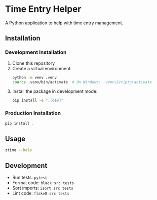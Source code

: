 # Time Entry Helper

A Python application to help with time entry management.

## Installation

### Development Installation

1. Clone this repository
2. Create a virtual environment:
   ```bash
   python -m venv .venv
   source .venv/bin/activate  # On Windows: .venv\Scripts\activate
   ```
3. Install the package in development mode:
   ```bash
   pip install -e ".[dev]"
   ```

### Production Installation

```bash
pip install .
```

## Usage

```bash
ztime --help
```

## Development

- Run tests: `pytest`
- Format code: `black src tests`
- Sort imports: `isort src tests`
- Lint code: `flake8 src tests`
